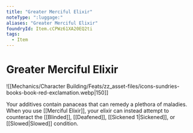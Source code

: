 ```yaml
---
title: "Greater Merciful Elixir"
noteType: ":luggage:"
aliases: "Greater Merciful Elixir"
foundryId: Item.cCPWz61XA20EQ2ti
tags:
  - Item
---
```


# Greater Merciful Elixir
![[Mechanics/Character Building/Feats/zz_asset-files/icons-sundries-books-book-red-exclamation.webp|150]]

Your additives contain panaceas that can remedy a plethora of maladies. When you use [[Merciful Elixir]], your elixir can instead attempt to counteract the [[Blinded]], [[Deafened]], [[Sickened 1|Sickened]], or [[Slowed|Slowed]] condition.
